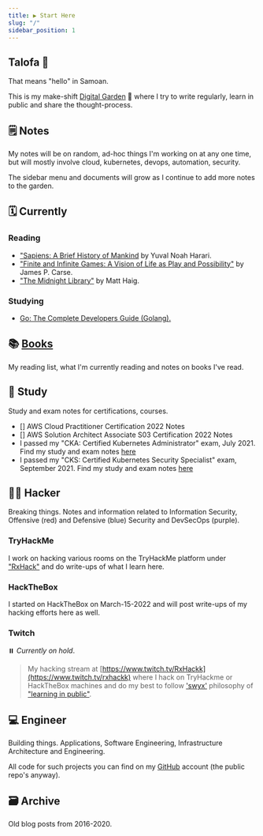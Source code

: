 ```yaml
---
title: ▶ Start Here
slug: "/"
sidebar_position: 1
---
```


## Talofa 👋

That means "hello" in Samoan.

This is my make-shift [Digital Garden](https://joelhooks.com/digital-garden) 🌱 where I try to write regularly, learn in public and share the thought-process.

## 🗒 Notes

My notes will be on random, ad-hoc things I'm working on at any one time, but will mostly involve cloud, kubernetes, devops, automation, security.

The sidebar menu and documents will grow as I continue to add more notes to the garden.

## 🗓️ Currently

### Reading

- ["Sapiens: A Brief History of Mankind](https://www.goodreads.com/book/show/23692271-sapiens) by Yuval Noah Harari.
- ["Finite and Infinite Games: A Vision of Life as Play and Possibility"](https://www.goodreads.com/book/show/16117440-finite-and-infinite-games) by James P. Carse.
- ["The Midnight Library"](https://www.goodreads.com/book/show/52578297-the-midnight-library) by Matt Haig.

### Studying

- [Go: The Complete Developers Guide (Golang).](https://www.udemy.com/share/101Xzy3@hziIwJOYjh6rFVCIAKG1zdfk5Eb-J9Kemb9gSJhrrXEqB7SOZamW13muBuWYkvjneg==/)

## 📚 [Books](books/reading-list.md)

My reading list, what I'm currently reading and notes on books I've read.

## 📗 Study

Study and exam notes for certifications, courses.

- [] AWS Cloud Practitioner Certification 2022 Notes
- [] AWS Solution Architect Associate S03 Certification 2022 Notes
- I passed my "CKA: Certified Kubernetes Administrator" exam, July 2021. Find my study and exam notes [here](study/CKA/README.md)
- I passed my "CKS: Certified Kubernetes Security Specialist" exam, September 2021. Find my study and exam notes [here](study/CKS/README.md)

## 🏴‍☠️ Hacker

Breaking things. Notes and information related to Information Security, Offensive (red) and Defensive (blue) Security and DevSecOps (purple).

### TryHackMe

I work on hacking various rooms on the TryHackMe platform under ["RxHack"](https://tryhackme.com/p/rxhack) and do write-ups of what I learn here.

### HackTheBox

I started on HackTheBox on March-15-2022 and will post write-ups of my hacking efforts here as well.

### Twitch

⏸️ _Currently on hold_.

> My hacking stream at [https://www.twitch.tv/RxHackk](https://www.twitch.tv/rxhackk) where I hack on TryHackme or HackTheBox machines and do my best to follow ['swyx'](https://www.swyx.io/about) philosophy of ["learning in public"](https://www.swyx.io/learn-in-public/).

## 💻 Engineer

Building things. Applications, Software Engineering, Infrastructure Architecture and Engineering.

All code for such projects you can find on my [GitHub](https://github.com/ronamosa) account (the public repo's anyway).

## 🗃 Archive

Old blog posts from 2016-2020.

